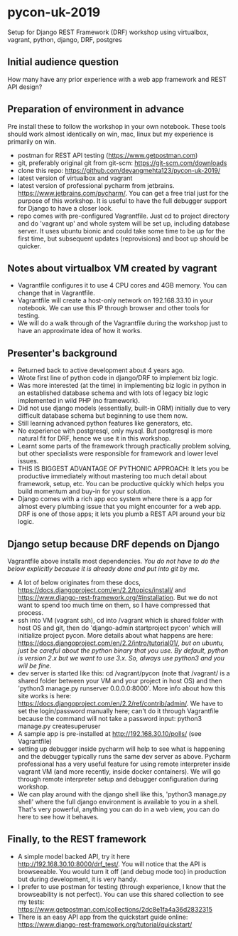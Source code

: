 # pycon-uk-2019
Setup for Django REST Framework (DRF) workshop using virtualbox, vagrant, python, django, DRF, postgres

## Initial audience question
How many have any prior experience with a web app framework and REST API design?

## Preparation of environment in advance 
Pre install these to follow the workshop in your own notebook. These tools should work almost identically on win, mac,
linux but my experience is primarily on win.
* postman for REST API testing (https://www.getpostman.com)
* git, preferably original git from git-scm: https://git-scm.com/downloads
* clone this repo: https://github.com/devangmehta123/pycon-uk-2019/
* latest version of virtualbox and vagrant
* latest version of professional pycharm from jetbrains. https://www.jetbrains.com/pycharm/. You can get a free trial
just for the purpose of this workshop. It is useful to have the full debugger support for Django to have a closer look.
* repo comes with pre-configured Vagrantfile. Just cd to project directory and do 'vagrant up' and whole system will be
  set up, including database server. It uses ubuntu bionic and could take some time to be up for the first time, but
  subsequent updates (reprovisions) and boot up should be quicker.

## Notes about virtualbox VM created by vagrant
* Vagrantfile configures it to use 4 CPU cores and 4GB memory. You can change that in Vagrantfile.
* Vagrantfile will create a host-only network on 192.168.33.10 in your notebook. We can use this IP through browser 
and other tools for testing.
* We will do a walk through of the Vagrantfile during the workshop just to have an approximate idea of how it works.

## Presenter's background
* Returned back to active development about 4 years ago.
* Wrote first line of python code in django/DRF to implement biz logic.
* Was more interested (at the time) in implementing biz logic in python in an established database schema and with lots
  of legacy biz logic implemented in wild PHP (no framework).
* Did not use django models (essentially, built-in ORM) initially due to very difficult database schema but beginning to
  use them now.
* Still learning advanced python features like generators, etc.
* No experience with postgresql, only mysql. But postgresql is more natural fit for DRF, hence we use it in this
  workshop.
* Learnt some parts of the framework through practically problem solving, but other specialists were responsible for
  framework and lower level issues. 
* THIS IS BIGGEST ADVANTAGE OF PYTHONIC APPROACH: It lets you be productive immediately without mastering too much
  detail about framework, setup, etc. You can be productive quickly which helps you build momentum and buy-in
  for your solution. 
* Django comes with a rich app eco system where there is a app for almost every plumbing issue that you might encounter
  for a web app. DRF is one of those apps; it lets you plumb a REST API around your biz logic.

## Django setup because DRF depends on Django
Vagrantfile above installs most dependencies. *You do not have to do the below explicitly because it is already done
and put into git by me.*
* A lot of below originates from these docs, https://docs.djangoproject.com/en/2.2/topics/install/ and 
  https://www.django-rest-framework.org/#installation. But we do not want to spend too much time on them,
  so I have compressed that process.
* ssh into VM (vagrant ssh), cd into /vagrant which is shared folder with host OS and git, then do 
  'django-admin startproject pycon' which will initialize project pycon. More details about what happens are here:
  https://docs.djangoproject.com/en/2.2/intro/tutorial01/, *but on ubuntu, just be careful about the python binary
  that you use. By default, python is version 2.x but we want to use 3.x. So, always use python3 and you will be 
  fine.*
* dev server is started like this: cd /vagrant/pycon (note that /vagrant/ is a shared folder between your VM and 
  your project in host OS) and then 'python3 manage.py runserver 0.0.0.0:8000'. More info about how this site works
  is here: https://docs.djangoproject.com/en/2.2/ref/contrib/admin/. We have to set the login/password manually here; 
  can't do it through Vagrantfile because the command will not take a password input: python3 manage.py createsuperuser
* A sample app is pre-installed at http://192.168.30.10/polls/ (see Vagrantfile) 
* setting up debugger inside pycharm will help to see what is happening and the debugger typically runs the same
  dev server as above. Pycharm professional has a very useful feature for using remote interpreter inside vagrant VM
  (and more recently, inside docker containers). We will go through remote interpreter setup and debugger
  configuration during workshop.
* We can play around with the django shell like this, 'python3 manage.py shell' where the full django environment
  is available to you in a shell. That's very powerful, anything you can do in a web view, you can do here to see how it
  behaves.
  
## Finally, to the REST framework
* A simple model backed API, try it here http://192.168.30.10:8000/drf_test/. You will notice that the API is browseeable.
  You would turn it off (and debug mode too) in production but during development, it is very handy.
* I prefer to use postman for testing (through experience, I know that the browseability is not perfect). You can
  use this shared collection to see my tests: https://www.getpostman.com/collections/2dc8e1fa4a36d2832315
* There is an easy API app from the quickstart guide online: https://www.django-rest-framework.org/tutorial/quickstart/



     